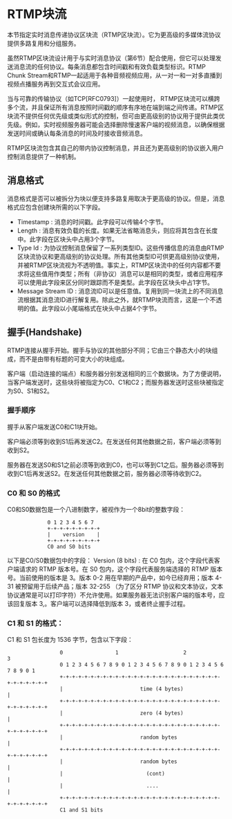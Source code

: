 # RTMP块流

本节指定实时消息传递协议区块流（RTMP区块流）。它为更高级的多媒体流协议提供多路复用和分组服务。

虽然RTMP区块流设计用于与实时消息协议（第6节）配合使用，但它可以处理发送消息流的任何协议。每条消息都包含时间戳和有效负载类型标识。RTMP Chunk Stream和RTMP一起适用于各种音频视频应用，从一对一和一对多直播到视频点播服务再到交互式会议应用。

当与可靠的传输协议（如TCP[RFC0793]）一起使用时，
RTMP区块流可以横跨多个流，并且保证所有消息按照时间戳的顺序有序地在端到端之间传递。RTMP区块流不提供任何优先级或类似形式的控制，但可由更高级别的协议用于提供此类优先级。例如，实时视频服务器可能会选择删除慢速客户端的视频消息，以确保根据发送时间或确认每条消息的时间及时接收音频消息。

RTMP区块流包含其自己的带内协议控制消息，并且还为更高级别的协议嵌入用户控制消息提供了一种机制。

## 消息格式
消息格式是否可以被拆分为块以便支持多路复用取决于更高级的协议。但是，消息格式应包含创建块所需的以下字段。

- Timestamp : 消息的时间戳。此字段可以传输4个字节。
- Length : 消息有效负载的长度。如果无法省略消息头，则应将其包含在长度中。此字段在区块头中占用3个字节。
- Type Id : 为协议控制消息保留了一系列类型ID。这些传播信息的消息由RTMP区块流协议和更高级别的协议处理。所有其他类型ID可供更高级别协议使用，并被RTMP区块流视为不透明值。事实上，RTMP区块流中的任何内容都不要求将这些值用作类型；所有（非协议）消息可以是相同的类型，或者应用程序可以使用此字段来区分同时跟踪而不是类型。此字段在区块头中占1字节。
- Message Stream ID : 消息流ID可以是任意值。复用到同一块流上的不同消息流根据其消息流ID进行解复用。除此之外，就RTMP块流而言，这是一个不透明的值。此字段以小尾端格式在块头中占据4个字节。

## 握手(Handshake)
RTMP连接从握手开始。握手与协议的其他部分不同；它由三个静态大小的块组成，而不是由带有标题的可变大小的块组成。

客户端（启动连接的端点）和服务器分别发送相同的三个数据块。为了方便说明，当客户端发送时，这些块将被指定为C0、C1和C2；而服务器发送时这些块被指定为S0、S1和S2。

### 握手顺序
握手从客户端发送C0和C1块开始。

客户端必须等到收到S1后再发送C2。在发送任何其他数据之前，客户端必须等到收到S2。

服务器在发送S0和S1之前必须等到收到C0，也可以等到C1之后。服务器必须等到收到C1后再发送S2。在发送任何其他数据之前，服务器必须等待收到C2。

### C0 和 S0 的格式
C0和S0数据包是一个八进制数字，被视作为一个8bit的整数字段：
```
             0 1 2 3 4 5 6 7
             +-+-+-+-+-+-+-+-+
             |    version    |
             +-+-+-+-+-+-+-+-+
             C0 and S0 bits

```
以下是C0/S0数据包中的字段：
Version (8 bits) : 在 C0 包内，这个字段代表客户端请求的 RTMP 版本号。在 S0 包内，这个字段代表服务端选择的 RTMP 版本号。当前使用的版本是 3。版本 0-2 用在早期的产品中，如今已经弃用；版本 4-31 被预留用于后续产品；版本 32-255 （为了区分 RTMP 协议和文本协议，文本协议通常是可以打印字符）不允许使用。如果服务器无法识别客户端的版本号，应该回复版本 3,。客户端可以选择降低到版本 3，或者终止握手过程。

### C1 和 S1 的格式：
C1 和 S1 包长度为 1536 字节，包含以下字段：
```
                 0                 1                     2                   3
                 0 1 2 3 4 5 6 7 8 9 0 1 2 3 4 5 6 7 8 9 0 1 2 3 4 5 6 7 8 9 0 1
                 +-+-+-+-+-+-+-+-+-+-+-+-+-+-+-+-+-+-+-+-+-+-+-+-+-+-+-+-+-+-+-+-+
                 |                         time (4 bytes)                         |
                 +-+-+-+-+-+-+-+-+-+-+-+-+-+-+-+-+-+-+-+-+-+-+-+-+-+-+-+-+-+-+-+-+
                 |                         zero (4 bytes)                         |
                 +-+-+-+-+-+-+-+-+-+-+-+-+-+-+-+-+-+-+-+-+-+-+-+-+-+-+-+-+-+-+-+-+
                 |                         random bytes                           |
                 +-+-+-+-+-+-+-+-+-+-+-+-+-+-+-+-+-+-+-+-+-+-+-+-+-+-+-+-+-+-+-+-+
                 |                         random bytes                           |    
                 |                           (cont)                               |
                 |                           ....                                 |
                 +-+-+-+-+-+-+-+-+-+-+-+-+-+-+-+-+-+-+-+-+-+-+-+-+-+-+-+-+-+-+-+-+
                 C1 and S1 bits

```












